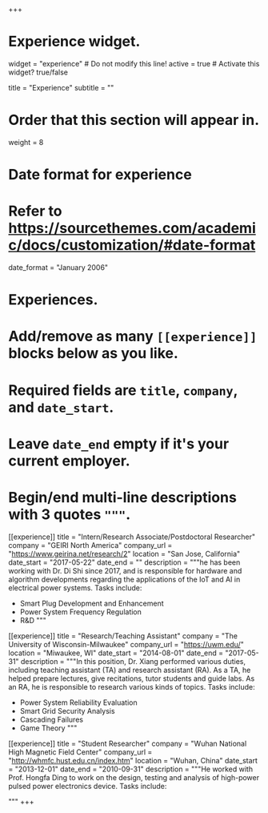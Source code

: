 +++
# Experience widget.
widget = "experience"  # Do not modify this line!
active = true  # Activate this widget? true/false

title = "Experience"
subtitle = ""

# Order that this section will appear in.
weight = 8

# Date format for experience
#   Refer to https://sourcethemes.com/academic/docs/customization/#date-format
date_format = "January 2006"

# Experiences.
#   Add/remove as many `[[experience]]` blocks below as you like.
#   Required fields are `title`, `company`, and `date_start`.
#   Leave `date_end` empty if it's your current employer.
#   Begin/end multi-line descriptions with 3 quotes `"""`.
[[experience]]
  title = "Intern/Research Associate/Postdoctoral Researcher"
  company = "GEIRI North America"
  company_url = "https://www.geirina.net/research/2"
  location = "San Jose, California"
  date_start = "2017-05-22"
  date_end = ""
  description = """he has been working with Dr. Di Shi since 2017, and is responsible for hardware and algorithm developments regarding the applications of the IoT and AI in electrical power systems. Tasks include:   
  * Smart Plug Development and Enhancement
  * Power System Frequency Regulation 
  * R&D
  """

[[experience]]
  title = "Research/Teaching Assistant"
  company = "The University of Wisconsin-Milwaukee"
  company_url = "https://uwm.edu/"
  location = "Miwaukee, WI"
  date_start = "2014-08-01"
  date_end = "2017-05-31"
  description = """In this position, Dr. Xiang performed various duties, including teaching assistant (TA) and research assistant (RA). As a TA, he helped prepare lectures, give recitations, tutor students and guide labs. As an RA, he is responsible to research various kinds of topics.  Tasks include: 
  * Power System Reliability Evaluation
  * Smart Grid Security Analysis
  * Cascading Failures
  * Game Theory
  """
  
  [[experience]]
  title = "Student Researcher"
  company = "Wuhan National High Magnetic Field Center"
  company_url = "http://whmfc.hust.edu.cn/index.htm"
  location = "Wuhan, China"
  date_start = "2013-12-01"
  date_end = "2010-09-31"
  description = """He worked with Prof. Hongfa Ding to work on the design, testing and analysis of high-power pulsed power electronics device. Tasks include: 

  """
+++

